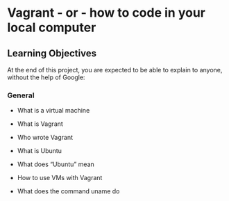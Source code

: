 # Vagrant - or - how to code in your local computer

## Learning Objectives
At the end of this project, you are expected to be able to explain to anyone, without the help of Google:

### General
* What is a virtual machine

* What is Vagrant

* Who wrote Vagrant

* What is Ubuntu

* What does “Ubuntu” mean

* How to use VMs with Vagrant

* What does the command uname do


